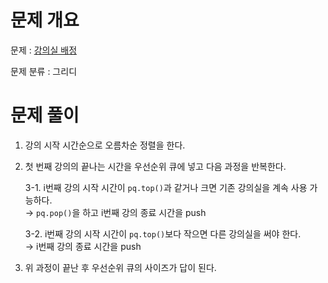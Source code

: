 # 문제 개요

문제 : [강의실 배정](https://www.acmicpc.net/problem/11000)

문제 분류 : 그리디

# 문제 풀이

1. 강의 시작 시간순으로 오름차순 정렬을 한다.
2. 첫 번째 강의의 끝나는 시간을 우선순위 큐에 넣고 다음 과정을 반복한다.

   3-1. i번째 강의 시작 시간이 `pq.top()`과 같거나 크면 기존 강의실을 계속 사용 가능하다.  
   → `pq.pop()`을 하고 i번째 강의 종료 시간을 push

   3-2. i번째 강의 시작 시간이 `pq.top()`보다 작으면 다른 강의실을 써야 한다.  
   → i번째 강의 종료 시간을 push

3. 위 과정이 끝난 후 우선순위 큐의 사이즈가 답이 된다.
